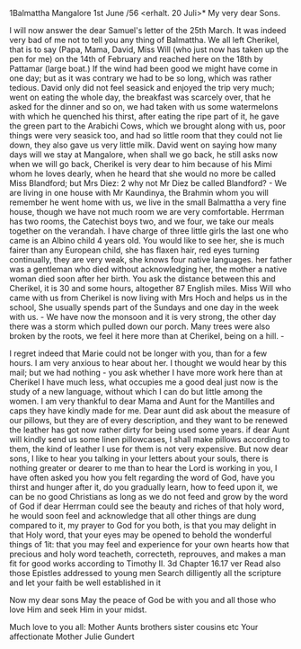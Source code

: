  1Balmattha Mangalore 1st June /56
 <erhalt. 20 Juli>*
My very dear Sons.

I will now answer the dear Samuel's letter of the 25th March. It was indeed very bad of me not to tell you any thing of Balmattha. We all left Cherikel, that is to say (Papa, Mama, David, Miss Will (who just now has taken up the pen for me) on the 14th of February and reached here on the 18th by Pattamar (large boat.) If the wind had been good we might have come in one day; but as it was contrary we had to be so long, which was rather tedious. David only did not feel seasick and enjoyed the trip very much; went on eating the whole day, the breakfast was scarcely over, that he asked for the dinner and so on, we had taken with us some watermelons with which he quenched his thirst, after eating the ripe part of it, he gave the green part to the Arabichi Cows, which we brought along with us, poor things were very seasick too, and had so little room that they could not lie down, they also gave us very little milk. David went on saying how many days will we stay at Mangalore, when shall we go back, he still asks now when we will go back, Cherikel is very dear to him because of his Mimi whom he loves dearly, when he heard that she would no more be called Miss Blandford; but Mrs Diez: <he said>2 why not Mr Diez be called Blandford? - We are living in one house with Mr Kaundinya, the Brahmin whom you will remember he went home with us, we live in the small Balmattha a very fine house, though we have not much room we are very comfortable. Herrman has two rooms, the Catechist boys two, and we four, we take our meals together on the verandah. I have charge of three little girls the last one who came is an Albino child 4 years old. You would like to see her, she is much fairer than any European child, she has flaxen hair, red eyes turning continually, they are very weak, she knows four native languages. her father was a gentleman who died without acknowledging her, the mother a native woman died soon after her birth. You ask the distance between this and Cherikel, it is 30 and some hours, altogether 87 English miles. Miss Will who came with us from Cherikel is now living with Mrs Hoch and helps us in the school, She usually spends part of the Sundays and one day in the week with us. - We have now the monsoon and it is very strong, the other day there was a storm which pulled down our porch. Many trees were also broken by the roots, we feel it here more than at Cherikel, being on a hill. -

I regret indeed that Marie could not be longer with you, than for a few hours. I am very anxious to hear about her. I thought we would hear by this mail; but we had nothing - you ask whether I have more work here than at Cherikel I have much less, what occupies me a good deal just now is the study of a new language, without which I can do but little among the women. I am very thankful to dear Mama and Aunt for the Mantilles and caps they have kindly made for me. Dear aunt did ask about the measure of our pillows, but they are of every description, and they want to be renewed the leather has got now rather dirty for being used some years. if dear Aunt will kindly send us some linen pillowcases, I shall make pillows according to them, the kind of leather I use for them is not very expensive. 
But now dear sons, I like to hear you talking in your letters about your souls, there is nothing greater or dearer to me than to hear the Lord is working in you, I have often asked you how you felt regarding the word of God, have you thirst and hunger after it, do you gradually learn, how to feed upon it, we can be no good Christians as long as we do not feed and grow by the word of God if dear Herrman could see the beauty and riches of that holy word, he would soon feel and acknowledge that all other things are dung compared to it, my prayer to God for you both, is that you may delight in that Holy word, that your eyes may be opened to behold the wonderful things of 1it: that you may feel and experience for your own hearts how that precious and holy word teacheth, correcteth, reprouves, and makes a man fit for good works according to Timothy II. 3d Chapter 16.17 ver Read also those Epistles addressed to young men Search dilligently all the scripture and let your faith be well established in it

Now my dear sons May the peace of God be with you and all those who love Him and seek Him in your midst.

Much love to you all: Mother Aunts brothers sister cousins etc  Your affectionate Mother
 Julie Gundert


